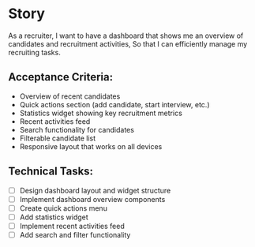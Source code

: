 # Story

As a recruiter,
I want to have a dashboard that shows me an overview of candidates and recruitment activities,
So that I can efficiently manage my recruiting tasks.

## Acceptance Criteria:
* Overview of recent candidates
* Quick actions section (add candidate, start interview, etc.)
* Statistics widget showing key recruitment metrics
* Recent activities feed
* Search functionality for candidates
* Filterable candidate list
* Responsive layout that works on all devices

## Technical Tasks:
- [ ] Design dashboard layout and widget structure
- [ ] Implement dashboard overview components
- [ ] Create quick actions menu
- [ ] Add statistics widget
- [ ] Implement recent activities feed
- [ ] Add search and filter functionality
